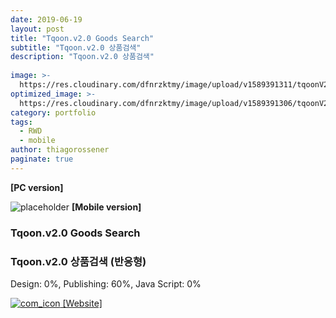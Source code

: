 ```yaml
---
date: 2019-06-19
layout: post
title: "Tqoon.v2.0 Goods Search"
subtitle: "Tqoon.v2.0 상품검색"
description: "Tqoon.v2.0 상품검색"
  
image: >-
  https://res.cloudinary.com/dfnrzktmy/image/upload/v1589391311/tqoonV2%EC%83%81%ED%92%88%EA%B2%80%EC%83%89-768x3250_zewux2.png
optimized_image: >-
  https://res.cloudinary.com/dfnrzktmy/image/upload/v1589391306/tqoonV2%EC%83%81%ED%92%88%EA%B2%80%EC%83%89_sum-400x260_cuyspj.png
category: portfolio
tags: 
  - RWD
  - mobile
author: thiagorossener
paginate: true
---
```

<strong>[PC version]</strong>

![placeholder](https://res.cloudinary.com/dfnrzktmy/image/upload/v1589391307/tqoonV2%EC%83%81%ED%92%88%EA%B2%80%EC%83%89_rwd-400x866_ipmmnm.png "Tqoon.v2.0 Goods Search Mobile image")
<strong>[Mobile version]</strong>

### Tqoon.v2.0 Goods Search

### Tqoon.v2.0 상품검색 (반응형)

Design: 0%, Publishing: 60%, Java Script: 0%

<a href="https://www.tqoon.jp/Search/Default?SearchKeyword=%E5%90%8D%E5%88%BA" target="_blank">
<img src="https://res.cloudinary.com/dfnrzktmy/image/upload/v1586177444/com_icon-150x129_r9kppl.png" alt="com_icon" class="site_icon">
[Website]
</a>